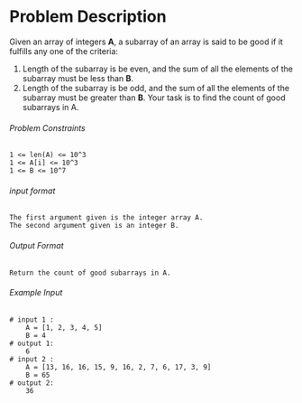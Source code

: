 # Problem Description

Given an array of integers **A**, a subarray of an array is said to be good if it fulfills any one of the criteria:
1. Length of the subarray is be even, and the sum of all the elements of the subarray must be less than **B**.
2. Length of the subarray is be odd, and the sum of all the elements of the subarray must be greater than **B**.
Your task is to find the count of good subarrays in A.

###### Problem Constraints

```
1 <= len(A) <= 10^3
1 <= A[i] <= 10^3
1 <= B <= 10^7
```

###### input format

``` 
The first argument given is the integer array A.
The second argument given is an integer B.
```

###### Output Format

```
Return the count of good subarrays in A.
```

###### Example Input

```
# input 1 : 
    A = [1, 2, 3, 4, 5]
    B = 4
# output 1: 
    6
# input 2 : 
    A = [13, 16, 16, 15, 9, 16, 2, 7, 6, 17, 3, 9]
    B = 65
# output 2: 
    36
```
